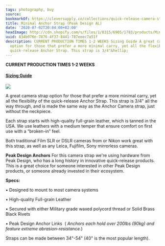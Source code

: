 ```yaml
---
tags: photography, buy
source:
bookmarkOf: https://cleversupply.co/collections/quick-release-camera-straps/products/minimal-anchor-camera-strap-peak
title: Minimal Anchor Strap (Peak Design AL)
date: '2020-07-02T20:04:00+02:00'
headImage: http://cdn.shopify.com/s/files/1/0315/6905/1783/products/MinimalCameraStrap-1-2_1200x1200.jpg?v=1645716986
uuid: 834b076e-7876-4f37-8441-787eeec7a51f
description: CURRENT PRODUCTION TIMES 1-2 WEEKS Sizing Guide A great camera strap
  option for those that prefer a more minimal carry, yet all the flexibility of the
  quick-release Anchor Strap. This strap is 3/4"&hellip;
---
```


**CURRENT PRODUCTION TIMES 1-2 WEEKS**

#### [**Sizing Guide**](https://cleversupply.co/pages/sizing-guide)

![](https://cdn.shopify.com/s/files/1/0315/6905/1783/files/Untitled_600x600.jpg?v=1597100765)

A great camera strap option for those that prefer a more minimal carry, yet all the flexibility of the quick-release Anchor Strap. This strap is 3/4" all the way through, and is made the same way as the Anchor Camera strap, just without the neckpiece.

Each strap starts with high-quality full-grain leather, which is tanned in the USA. We use leathers with a medium temper that ensure comfort on first use with a “broken-in” feel.

Both traditional Film SLR or DSLR cameras from or Nikon work great with this strap, as well as any Leica, Fujifilm, Sony mirrorless cameras.

**Peak Design Anchors** For this camera strap we're using hardware from Peak Design, who has a long history in innovative quick-release products. This is a great choice for someone interested in other Peak Design products, or someone already invested in their ecosystem.

**Specs:**

• Designed to mount to most camera systems

• High-quality Full-grain Leather

 • Secured with either Military grade waxed polycord thread or Solid Brass Black Rivets

• Peak Design Anchor Links  ( _Anchors each hold over 200lbs (90kg) and feature extreme abrasion-resistance._)

Straps can be made between 34"-54" (40" is the most popular length).